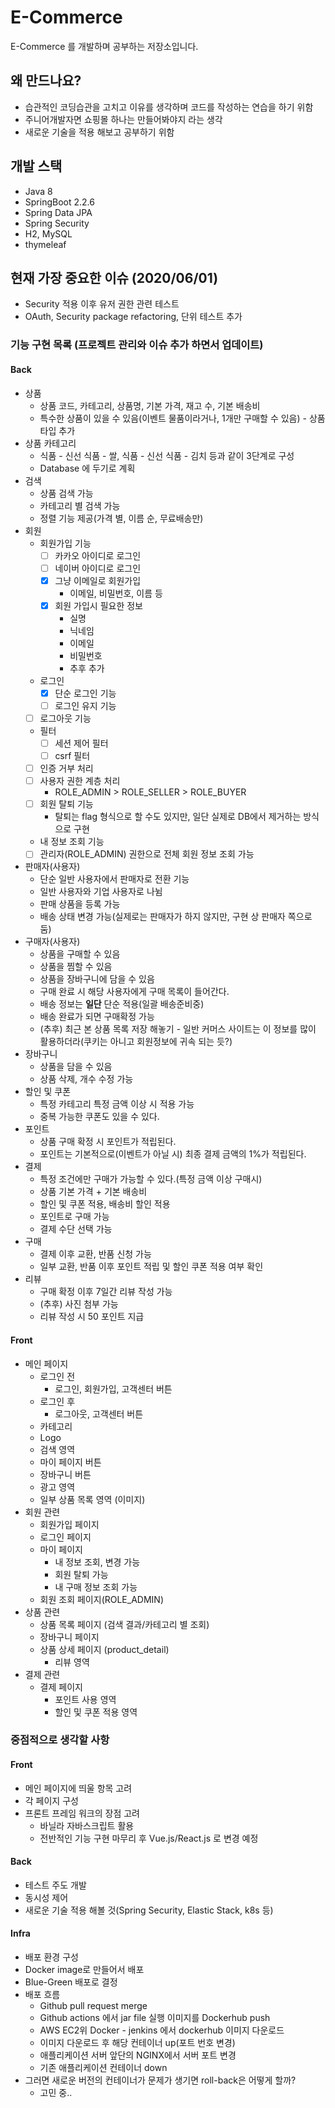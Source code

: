 # E-Commerce

E-Commerce 를 개발하며 공부하는 저장소입니다.

## 왜 만드나요?

- 습관적인 코딩습관을 고치고 이유를 생각하며 코드를 작성하는 연습을 하기 위함
- 주니어개발자면 쇼핑몰 하나는 만들어봐야지 라는 생각
- 새로운 기술을 적용 해보고 공부하기 위함

## 개발 스택

- Java 8
- SpringBoot 2.2.6
- Spring Data JPA
- Spring Security
- H2, MySQL
- thymeleaf

## 현재 가장 중요한 이슈 (2020/06/01)

- Security 적용 이후 유저 권한 관련 테스트
- OAuth, Security package refactoring, 단위 테스트 추가

### 기능 구현 목록 (프로젝트 관리와 이슈 추가 하면서 업데이트)

#### Back

- 상품
    - 상품 코드, 카테고리, 상품명, 기본 가격, 재고 수, 기본 배송비
    - 특수한 상품이 있을 수 있음(이벤트 물품이라거나, 1개만 구매할 수 있음) - 상품 타입 추가
- 상품 카테고리
    - 식품 - 신선 식품 - 쌀, 식품 - 신선 식품 - 김치 등과 같이 3단계로 구성
    - Database 에 두기로 계획
- 검색
    - 상품 검색 가능
    - 카테고리 별 검색 가능
    - 정렬 기능 제공(가격 별, 이름 순, 무료배송만)
- 회원
    - 회원가입 기능
        - [ ] 카카오 아이디로 로그인
        - [ ] 네이버 아이디로 로그인
        - [x] 그냥 이메일로 회원가입
            - 이메일, 비밀번호, 이름 등
        - [x] 회원 가입시 필요한 정보
            - 실명
            - 닉네임
            - 이메일
            - 비밀번호
            - 추후 추가
    - 로그인
        - [x] 단순 로그인 기능
        - [ ] 로그인 유지 기능
    - [ ] 로그아웃 기능
    - 필터
        - [ ] 세션 제어 필터
        - [ ] csrf 필터
    - [ ] 인증 거부 처리
    - [ ] 사용자 권한 계층 처리
        - ROLE_ADMIN > ROLE_SELLER > ROLE_BUYER
    - [ ] 회원 탈퇴 기능
        - 탈퇴는 flag 형식으로 할 수도 있지만, 일단 실제로 DB에서 제거하는 방식으로 구현
    - 내 정보 조회 기능
    - [ ] 관리자(ROLE_ADMIN) 권한으로 전체 회원 정보 조회 가능
- 판매자(사용자)
    - 단순 일반 사용자에서 판매자로 전환 기능
    - 일반 사용자와 기업 사용자로 나뉨
    - 판매 상품을 등록 가능
    - 배송 상태 변경 가능(실제로는 판매자가 하지 않지만, 구현 상 판매자 쪽으로 둠)
- 구매자(사용자)
    - 상품을 구매할 수 있음
    - 상품을 찜할 수 있음
    - 상품을 장바구니에 담을 수 있음
    - 구매 완료 시 해당 사용자에게 구매 목록이 들어간다.
    - 배송 정보는 **일단** 단순 적용(일괄 배송준비중)
    - 배송 완료가 되면 구매확정 가능
    - (추후) 최근 본 상품 목록 저장 해놓기 - 일반 커머스 사이트는 이 정보를 많이 활용하더라(쿠키는 아니고 회원정보에 귀속 되는 듯?)
- 장바구니
    - 상품을 담을 수 있음
    - 상품 삭제, 개수 수정 가능
- 할인 및 쿠폰
    - 특정 카테고리 특정 금액 이상 시 적용 가능
    - 중복 가능한 쿠폰도 있을 수 있다.
- 포인트
    - 상품 구매 확정 시 포인트가 적립된다.
    - 포인트는 기본적으로(이벤트가 아닐 시) 최종 결제 금액의 1%가 적립된다.
- 결제
    - 특정 조건에만 구매가 가능할 수 있다.(특정 금액 이상 구매시)
    - 상품 기본 가격 + 기본 배송비
    - 할인 및 쿠폰 적용, 배송비 할인 적용
    - 포인트로 구매 가능
    - 결제 수단 선택 가능
- 구매
    - 결제 이후 교환, 반품 신청 가능
    - 일부 교환, 반품 이후 포인트 적립 및 할인 쿠폰 적용 여부 확인
- 리뷰
    - 구매 확정 이후 7일간 리뷰 작성 가능
    - (추후) 사진 첨부 가능
    - 리뷰 작성 시 50 포인트 지급
    
#### Front

- 메인 페이지
    - 로그인 전
        - 로그인, 회원가입, 고객센터 버튼
    - 로그인 후
        - 로그아웃, 고객센터 버튼
    - 카테고리
    - Logo
    - 검색 영역
    - 마이 페이지 버튼
    - 장바구니 버튼
    - 광고 영역
    - 일부 상품 목록 영역 (이미지) 
- 회원 관련
    - 회원가입 페이지
    - 로그인 페이지
    - 마이 페이지
        - 내 정보 조회, 변경 가능
        - 회원 탈퇴 가능
        - 내 구매 정보 조회 가능
    - 회원 조회 페이지(ROLE_ADMIN)
- 상품 관련
    - 상품 목록 페이지 (검색 결과/카테고리 별 조회)
    - 장바구니 페이지
    - 상품 상세 페이지 (product_detail)
        - 리뷰 영역
- 결제 관련
    - 결제 페이지
        - 포인트 사용 영역
        - 할인 및 쿠폰 적용 영역
        
### 중점적으로 생각할 사항

#### Front

- 메인 페이지에 띄울 항목 고려
- 각 페이지 구성
- 프론트 프레임 워크의 장점 고려
    - 바닐라 자바스크립트 활용
    - 전반적인 기능 구현 마무리 후 Vue.js/React.js 로 변경 예정

#### Back

- 테스트 주도 개발
- 동시성 제어
- 새로운 기술 적용 해볼 것(Spring Security, Elastic Stack, k8s 등)

#### Infra

- 배포 환경 구성
- Docker image로 만들어서 배포
- Blue-Green 배포로 결정
- 배포 흐름
    - Github pull request merge
    - Github actions 에서 jar file 실행 이미지를 Dockerhub push
    - AWS EC2위 Docker - jenkins 에서 dockerhub 이미지 다운로드
    - 이미지 다운로드 후 해당 컨테이너 up(포트 번호 변경)
    - 애플리케이션 서버 앞단의 NGINX에서 서버 포트 변경
    - 기존 애플리케이션 컨테이너 down
- 그러면 새로운 버전의 컨테이너가 문제가 생기면 roll-back은 어떻게 할까?
    - 고민 중..
